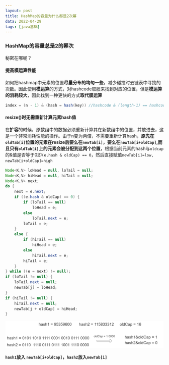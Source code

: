 ```yaml
---
layout: post
title: HashMap的容量为什么都是2次幂
data: 2022-04-29
tags: [java基础]
---
```


### HashMap的容量总是2的幂次

秘密在哪呢？

#### 提高模运算性能

如何把hashmap中元素的位置**尽量分布的均匀一些**，减少碰撞时去链表中寻找的次数。因此使用**模运算**的方式，对hashcode取膜来找到对应的位置，但是**模运算的消耗较大**，因此找到一种更快的方式**取代膜运算**

```java
index = (n - 1) & (hash = hash(key)) //hashcode & (length-1) == hashcode % length
```



#### resize()时无需重新计算元素hash值

在**扩容**的时候，原数组中的数据必须重新计算其在新数组中的位置，并放进去，这是一个非常消耗性能的操作。由于n变为两倍，不需要重新计算hash，**原先在`oldTab[i]`位置的元素在resize后要么在`newTab[i]`，要么在`newTab[i+oldCap]`,而且只有`oldTab[i]`上的元素会被分配到这两个位置**，根据当前元素的hash与`oldcap`的&值是否等于0即`(e.hash & oldCap) == 0`，然后直接赋值`newTab[i]=low,` `newTab[i+oldCap]=high`

```java
Node<K,V> loHead = null, loTail = null;
Node<K,V> hiHead = null, hiTail = null;
Node<K,V> next;
do {
    next = e.next;
    if ((e.hash & oldCap) == 0) {
        if (loTail == null)
            loHead = e;
        else
            loTail.next = e;
        loTail = e;
    }
    else {
        if (hiTail == null)
            hiHead = e;
        else
            hiTail.next = e;
        hiTail = e;
    }
} while ((e = next) != null);
if (loTail != null) {
    loTail.next = null;
    newTab[j] = loHead;
}
if (hiTail != null) {
    hiTail.next = null;
    newTab[j + oldCap] = hiHead;
}
```

![](https://raw.githubusercontent.com/Mingasd/PostImg/main/%E6%9C%AA%E5%91%BD%E5%90%8D%E7%BB%98%E5%9B%BE.png)

**`hash1`放入 `newTab[i+oldCap]`，`hash2`放入`newTab[i]`**